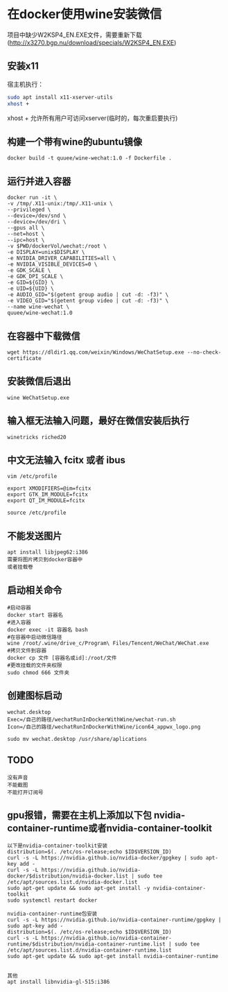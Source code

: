 # 在docker使用wine安装微信

项目中缺少W2KSP4_EN.EXE文件，需要重新下载(http://x3270.bgp.nu/download/specials/W2KSP4_EN.EXE)

## 安装x11
宿主机执行：
```sh
sudo apt install x11-xserver-utils
xhost + 
```
xhost + 允许所有用户可访问xserver(临时的，每次重启要执行)

## 构建一个带有wine的ubuntu镜像
	docker build -t quuee/wine-wechat:1.0 -f Dockerfile .

## 运行并进入容器
	docker run -it \
	-v /tmp/.X11-unix:/tmp/.X11-unix \
	--privileged \
	--device=/dev/snd \
	--device=/dev/dri \
	--gpus all \
	--net=host \
	--ipc=host \
	-v $PWD/dockerVol/wechat:/root \
	-e DISPLAY=unix$DISPLAY \
	-e NVIDIA_DRIVER_CAPABILITIES=all \
	-e NVIDIA_VISIBLE_DEVICES=0 \
	-e GDK_SCALE \
	-e GDK_DPI_SCALE \
	-e GID=${GID} \
	-e UID=${UID} \
	-e AUDIO_GID="$(getent group audio | cut -d: -f3)" \
	-e VIDEO_GID="$(getent group video | cut -d: -f3)" \
	--name wine-wechat \
	quuee/wine-wechat:1.0

## 在容器中下载微信
	wget https://dldir1.qq.com/weixin/Windows/WeChatSetup.exe --no-check-certificate

## 安装微信后退出
	wine WeChatSetup.exe

## 输入框无法输入问题，最好在微信安装后执行
	winetricks riched20

## 中文无法输入 fcitx 或者 ibus
```shell
vim /etc/profile

export XMODIFIERS=@im=fcitx
export GTK_IM_MODULE=fcitx
export QT_IM_MODULE=fcitx

source /etc/profile
```

## 不能发送图片
	apt install libjpeg62:i386
	需要将图片拷贝到docker容器中
	或者挂载卷

## 启动相关命令
	#启动容器
	docker start 容器名
	#进入容器
	docker exec -it 容器名 bash 
	#在容器中启动微信路径
	wine /root/.wine/drive_c/Program\ Files/Tencent/WeChat/WeChat.exe
	#拷贝文件到容器
	docker cp 文件 [容器名或id]:/root/文件
	#更改挂载的文件夹权限
	sudo chmod 666 文件夹
## 创建图标启动
	wechat.desktop
	Exec=/自己的路径/wechatRunInDockerWithWine/wechat-run.sh
	Icon=/自己的路径/wechatRunInDockerWithWine/icon64_appwx_logo.png

	sudo mv wechat.desktop /usr/share/aplications


## TODO
	没有声音
	不能截图
	不能打开订阅号


## gpu报错，需要在主机上添加以下包 nvidia-container-runtime或者nvidia-container-toolkit
	以下是nvidia-container-toolkit安装
	distribution=$(. /etc/os-release;echo $ID$VERSION_ID)
	curl -s -L https://nvidia.github.io/nvidia-docker/gpgkey | sudo apt-key add -
	curl -s -L https://nvidia.github.io/nvidia-docker/$distribution/nvidia-docker.list | sudo tee /etc/apt/sources.list.d/nvidia-docker.list
	sudo apt-get update && sudo apt-get install -y nvidia-container-toolkit
	sudo systemctl restart docker

	nvidia-container-runtime包安装
	curl -s -L https://nvidia.github.io/nvidia-container-runtime/gpgkey | sudo apt-key add -
	distribution=$(. /etc/os-release;echo $ID$VERSION_ID)
	curl -s -L https://nvidia.github.io/nvidia-container-runtime/$distribution/nvidia-container-runtime.list | sudo tee /etc/apt/sources.list.d/nvidia-container-runtime.list
	sudo apt-get update && sudo apt-get install nvidia-container-runtime


	其他
	apt install libnvidia-gl-515:i386







